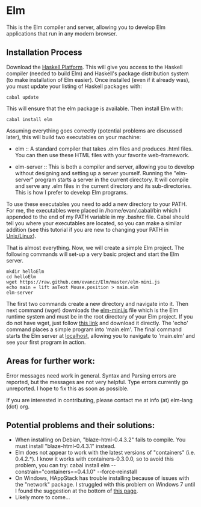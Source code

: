 Elm
===

This is the Elm compiler and server, allowing you to develop Elm applications that run in any modern browser.

Installation Process
--------------------

Download the [Haskell Platform](http://hackage.haskell.org/platform/). This will give you access to the Haskell compiler (needed to build Elm) and Haskell's package distribution system (to make installation of Elm easier). Once installed (even if it already was), you must update your listing of Haskell packages with:

    cabal update

This will ensure that the elm package is available. Then install Elm with:

    cabal install elm

Assuming everything goes correctly (potential problems are discussed later), this will build two executables on your machine:

* elm :: A standard compiler that takes .elm files and produces .html files. You can then use these HTML files with your favorite web-framework.

* elm-server :: This is both a compiler and server, allowing you to develop without designing and setting up a server yourself. Running the "elm-server" program starts a server in the current directory. It will compile and serve any .elm files in the current directory and its sub-directories. This is how I prefer to develop Elm programs.

To use these executables you need to add a new directory to your PATH. For me, the executables were placed in /home/evan/.cabal/bin which I appended to the end of my PATH variable in my .bashrc file. Cabal should tell you where your executables are located, so you can make a similar addition (see this tutorial if you are new to changing your PATH in [Unix/Linux](http://www.cyberciti.biz/faq/unix-linux-adding-path/)).

That is almost everything. Now, we will create a simple Elm project. The following commands will set-up a very basic project and start the Elm server.

    mkdir helloElm
    cd helloElm
    wget https://raw.github.com/evancz/Elm/master/elm-mini.js
    echo main = lift asText Mouse.position > main.elm
    elm-server

The first two commands create a new directory and navigate into it. Then next command (wget) downloads the [elm-mini.js](https://raw.github.com/evancz/Elm/master/elm-mini.js) file which is the Elm runtime system and must be in the root directory of your Elm project. If you do not have wget, just follow [this link](https://raw.github.com/evancz/Elm/master/elm-mini.js) and download it directly. The 'echo' command places a simple program into 'main.elm'. The final command starts the Elm server at [localhost](http://localhost:8000/), allowing you to navigate to 'main.elm' and see your first program in action.

Areas for further work:
-----------------------

Error messages need work in general. Syntax and Parsing errors are reported, but the messages are not very helpful. Type errors currently go unreported. I hope to fix this as soon as possible.

If you are interested in contributing, please contact me at info (at) elm-lang (dot) org.


Potential problems and their solutions:
---------------------------------------

* When installing on Debian, "blaze-html-0.4.3.2" fails to compile. You must install "blaze-html-0.4.3.1" instead.
* Elm does not appear to work with the latest versions of "containers" (i.e. 0.4.2.*). I know it works with containers-0.3.0.0, so to avoid this problem, you can try: cabal install elm --constrain="containers==0.4.1.0" --force-reinstall
* On Windows, HAppStack has trouble installing because of issues with the "network" package. I struggled with this problem on Windows 7 until I found the suggestion at the bottom of [this page](http://hackage.haskell.org/trac/ghc/ticket/5159).
* Likely more to come...
